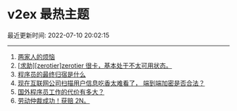 # v2ex 最热主题

最近更新时间: 2022-07-10 20:02:15

--- 
1. [两家人的烦恼](https://www.v2ex.com/t/865210) 
2. [[求助][zerotier]zerotier 很卡，基本处于不太可用状态。](https://www.v2ex.com/t/865188) 
3. [程序员的最终归宿是什么](https://www.v2ex.com/t/865217) 
4. [现在互联网公司扫描用户信息吃香太难看了， 端到端加密是否合法？](https://www.v2ex.com/t/865227) 
5. [国外程序员工作的代价有多大？](https://www.v2ex.com/t/865233) 
6. [劳动仲裁成功！获赔 2N。](https://www.v2ex.com/t/865255) 
